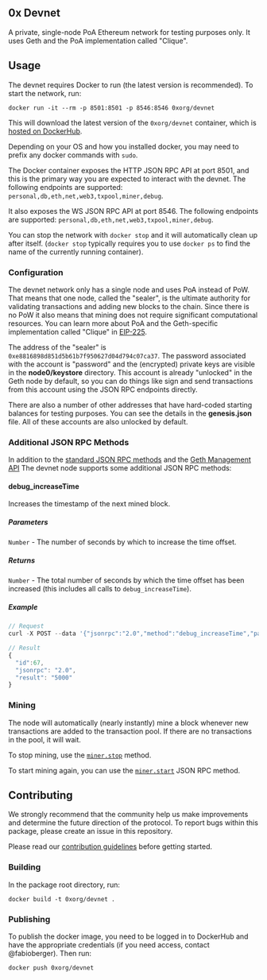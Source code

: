 ## 0x Devnet

A private, single-node PoA Ethereum network for testing purposes only. It uses
Geth and the PoA implementation called "Clique".

## Usage

The devnet requires Docker to run (the latest version is recommended). To start
the network, run:

```
docker run -it --rm -p 8501:8501 -p 8546:8546 0xorg/devnet
```

This will download the latest version of the `0xorg/devnet` container, which is
[hosted on DockerHub](https://hub.docker.com/r/0xorg/devnet).

Depending on your OS and how you installed docker, you may need to prefix any
docker commands with `sudo`.

The Docker container exposes the HTTP JSON RPC API at port 8501, and this is the
primary way you are expected to interact with the devnet. The following
endpoints are supported: `personal,db,eth,net,web3,txpool,miner,debug`.

It also exposes the WS JSON RPC API at port 8546. The following
endpoints are supported: `personal,db,eth,net,web3,txpool,miner,debug`.

You can stop the network with `docker stop` and it will automatically clean up
after itself. (`docker stop` typically requires you to use `docker ps` to find
the name of the currently running container).

### Configuration

The devnet network only has a single node and uses PoA instead of PoW. That
means that one node, called the "sealer", is the ultimate authority for
validating transactions and adding new blocks to the chain. Since there is no
PoW it also means that mining does not require significant computational
resources. You can learn more about PoA and the Geth-specific implementation
called "Clique" in [EIP-225](https://github.com/ethereum/EIPs/issues/225).

The address of the "sealer" is `0xe8816898d851d5b61b7f950627d04d794c07ca37`. The
password associated with the account is "password" and the (encrypted) private
keys are visible in the **node0/keystore** directory. This account is already
"unlocked" in the Geth node by default, so you can do things like sign and send
transactions from this account using the JSON RPC endpoints directly.

There are also a number of other addresses that have hard-coded starting
balances for testing purposes. You can see the details in the **genesis.json**
file. All of these accounts are also unlocked by default.

### Additional JSON RPC Methods

In addition to the
[standard JSON RPC methods](https://github.com/ethereum/wiki/wiki/JSON-RPC) and
the
[Geth Management API](https://github.com/ethereum/go-ethereum/wiki/Management-APIs)
The devnet node supports some additional JSON RPC methods:

#### debug_increaseTime

Increases the timestamp of the next mined block.

##### Parameters

`Number` - The number of seconds by which to increase the time offset.

##### Returns

`Number` - The total number of seconds by which the time offset has been
increased (this includes all calls to `debug_increaseTime`).

##### Example

```js
// Request
curl -X POST --data '{"jsonrpc":"2.0","method":"debug_increaseTime","params":[100],"id":67}'

// Result
{
  "id":67,
  "jsonrpc": "2.0",
  "result": "5000"
}
```

### Mining

The node will automatically (nearly instantly) mine a block whenever new
transactions are added to the transaction pool. If there are no transactions in
the pool, it will wait.

To stop mining, use the
[`miner.stop`](https://github.com/ethereum/go-ethereum/wiki/Management-APIs#miner_stop)
method.

To start mining again, you can use the
[`miner.start`](https://github.com/ethereum/go-ethereum/wiki/Management-APIs#miner_start)
JSON RPC method.

## Contributing

We strongly recommend that the community help us make improvements and determine
the future direction of the protocol. To report bugs within this package, please
create an issue in this repository.

Please read our [contribution guidelines](../../CONTRIBUTING.md) before getting
started.

### Building

In the package root directory, run:

```
docker build -t 0xorg/devnet .
```

### Publishing

To publish the docker image, you need to be logged in to DockerHub and have the
appropriate credentials (if you need access, contact @fabioberger). Then run:

```
docker push 0xorg/devnet
```
